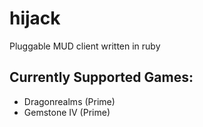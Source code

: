 hijack
======

Pluggable MUD client written in ruby

Currently Supported Games:
--------------------------

- Dragonrealms (Prime)
- Gemstone IV (Prime)

